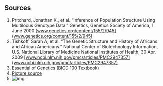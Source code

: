 ## Sources
1. Pritchard, Jonathan K., et al. “Inference of Population Structure Using
Multilocus Genotype Data.” Genetics, Genetics Society of America, 1 June 2000 [www.genetics.org/content/155/2/945](www.genetics.org/content/155/2/945)
2. Tishkoff, Sarah A, et al. “The Genetic Structure and History of Africans and African Americans.” National Center of Biotechnology Information, U.S. National Library of Medicine National Institutes of Health, 30 Apr. 2009 [www.ncbi.nlm.nih.gov/pmc/articles/PMC2947357](www.ncbi.nlm.nih.gov/pmc/articles/PMC2947357)
3. Essential of Genetics (BICD 100 Textbook)
4. [Picture source](https://www.datanovia.com/en/lessons/model-based-clustering-essentials/)  
5. ![img](http://bit.ly/384N4kM)
